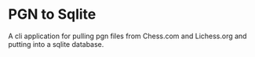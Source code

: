 # PGN to Sqlite

A cli application for pulling pgn files from Chess.com and Lichess.org and putting into a sqlite database.